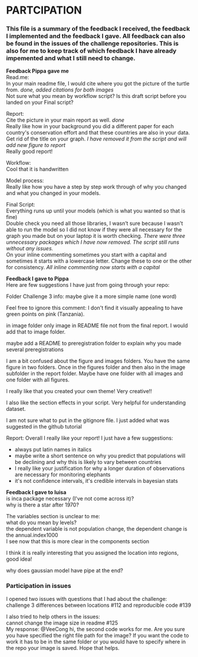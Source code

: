 # PARTCIPATION
### This file is a summary of the feedback I received, the feedback I implemented and the feedback I gave. All feedback can also be found in the issues of the challenge repositories. This is also for me to keep track of which feedback I have already impemented and what I still need to change.

**Feedback Pippa gave me**   
Read.me:   
In your main readme file, I would cite where you got the picture of the turtle from. *done, added citations for both images*   
Not sure what you mean by workflow script? Is this draft script before you landed on your Final script?    

Report:   
Cite the picture in your main report as well. *done*   
Really like how in your background you did a different paper for each country's conservation effort and that these countries are also in your data.   
Get rid of the title on your graph. *I have removed it from the script and will add new figure to report*   
Really good report!    

Workflow:   
Cool that it is handwritten   

Model process:   
Really like how you have a step by step work through of why you changed and what you changed in your models.   

Final Script:   
Everything runs up until your models (which is what you wanted so that is fine)   
Double check you need all those libraries, I wasn’t sure because I wasn't able to run the model so I did not know if they were all necessary for the graph you made but on your laptop it is worth checking. *There were three unnecessary packages which I have now removed. The script still runs without any issues.*   
On your inline commenting sometimes you start with a capital and sometimes it starts with a lowercase letter. Change these to one or the other for consistency. 
*All inline commenting now starts with a capital*    

**Feedback I gave to Pippa**   
Here are few suggestions I have just from going through your repo:

Folder Challenge 3 info: maybe give it a more simple name (one word)

Feel free to ignore this comment: I don't find it visually appealing to have green points on pink (Tanzania).

in image folder only image in README file not from the final report. I would add that to image folder.

maybe add a README to preregistration folder to explain why you made several preregistrations

I am a bit confused about the figure and images folders. You have the same figure in two folders. Once in the figures folder and then also in the image subfolder in the report folder. Maybe have one folder with all images and one folder with all figures.

I really like that you created your own theme! Very creative!!

I also like the section effects in your script. Very helpful for understanding dataset.

I am not sure what to put in the gitignore file. I just added what was suggested in the github tutorial

Report:
Overall I really like your report! I just have a few suggestions:
- always put latin names in italics
- maybe write a short sentence on why you predict that populations will be declining and why this is likely to vary between countries
- I really like your justification for why a longer duration of observations are necessary for monitoring elephants
- it's not confidence intervals, it's credible intervals in bayesian stats


**Feedback I gave to luisa**   
is inca package necessary (I've not come across it)?   
why is there a star after 1970?   

The variables section is unclear to me:   
what do you mean by levels?   
the dependent variable is not population change, the dependent change is the annual.index1000   
I see now that this is more clear in the components section   

I think it is really interesting that you assigned the location into regions, good idea!   

why does gaussian model have pipe at the end?   

### Participation in issues
I opened two issues with questions that I had about the challenge:    
challenge 3 differences between locations #112
and reproducible code #139   

I also tried to help others in the issues:   
cannot change the image size in readme #125   
My response: @VeeCong hi, the second code works for me. Are you sure you have specified the right file path for the image? If you want the code to work it has to be in the same folder or you would have to specify where in the repo your image is saved. Hope that helps.



